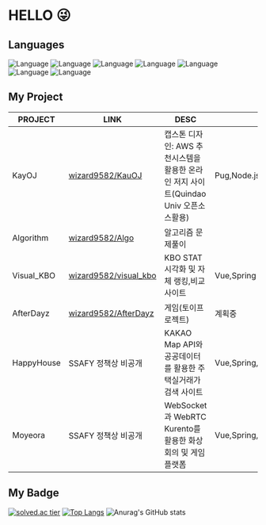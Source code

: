 # HELLO 😜

## Languages
![Language](https://img.shields.io/badge/-J_A_V_A_⭐_⭐_⭐_⭐-yellow) 
![Language](https://img.shields.io/badge/-JavaScript_⭐_⭐-orange)
![Language](https://img.shields.io/badge/-_C_⭐_⭐-brightgreen) ![Language](https://img.shields.io/badge/-C_+_+_⭐_⭐-brightgreen)
![Language](https://img.shields.io/badge/-C_Sharp-brightgreen)
![Language](https://img.shields.io/badge/-K_o_t_l_i_n_⭐-green)
![Language](https://img.shields.io/badge/-P_y_t_h_o_n_⭐-blue)    


## My Project

| PROJECT | LINK | DESC | Tech |
| ------ | ------ | ------ | ------ |
| KayOJ | [wizard9582/KauOJ][KauOJlink] |캡스톤 디자인: AWS 추천시스템을 활용한 온라인 저지 사이트(Quindao Univ 오픈소스활용) |Pug,Node.js,dJango,NGINX,AWS|
| Algorithm | [wizard9582/Algo][algolink] |알고리즘 문제풀이|
| Visual_KBO | [wizard9582/visual_kbo][kbolink] |KBO STAT 시각화 및 자체 랭킹,비교 사이트|Vue,Spring|
| AfterDayz | [wizard9582/AfterDayz][afterlink] |게임(토이프로젝트)|계획중|
| HappyHouse | SSAFY 정책상 비공개 |KAKAO Map API와 공공데이터를 활용한 주택실거래가 검색 사이트|Vue,Spring,MyBatis|
| Moyeora | SSAFY 정책상 비공개 |WebSocket과 WebRTC Kurento를 활용한 화상회의 및 게임 플랫폼|Vue,Spring,JPA,Kurento,WebSocket,NGINX|

[KauOjlink]: https://github.com/wizard9582/KauOJ
[algolink]: https://github.com/wizard9582/Algo
[kbolink]: https://github.com/wizard9582/visual_kbo
[afterlink]: https://github.com/wizard9582/AfterDayz


## My Badge
[![solved.ac tier](http://mazassumnida.wtf/api/v2/generate_badge?boj=qkfskan82)](https://solved.ac/qkfskan82)
[![Top Langs](https://github-readme-stats.vercel.app/api/top-langs/?username=wizard9582&layout=compact)](https://github.com/anuraghazra/github-readme-stats)
![Anurag's GitHub stats](https://github-readme-stats.vercel.app/api?username=anuraghazra&show_icons=true&theme=tokyonight)
